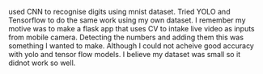 used CNN to recognise digits using mnist dataset.
Tried YOLO and Tensorflow to do the same work using my own dataset.
I remember my motive was to make a flask app that uses CV to intake live video as inputs from mobile camera. Detecting the numbers and adding them
this was something I wanted to make. Although I could not acheive good accuracy with yolo and tensor flow models. I believe my dataset was small so it didnot work so well. 
